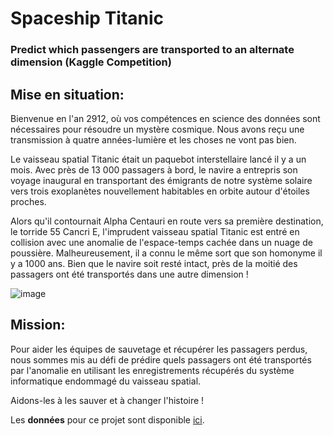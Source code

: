 # Spaceship Titanic
### Predict which passengers are transported to an alternate dimension (Kaggle Competition)
## Mise en situation:
Bienvenue en l'an 2912, où vos compétences en science des données sont nécessaires pour résoudre un mystère cosmique. Nous avons reçu une transmission à quatre années-lumière et les choses ne vont pas bien.

Le vaisseau spatial Titanic était un paquebot interstellaire lancé il y a un mois. Avec près de 13 000 passagers à bord, le navire a entrepris son voyage inaugural en transportant des émigrants de notre système solaire vers trois exoplanètes nouvellement habitables en orbite autour d'étoiles proches.

Alors qu'il contournait Alpha Centauri en route vers sa première destination, le torride 55 Cancri E, l'imprudent vaisseau spatial Titanic est entré en collision avec une anomalie de l'espace-temps cachée dans un nuage de poussière. Malheureusement, il a connu le même sort que son homonyme il y a 1000 ans. Bien que le navire soit resté intact, près de la moitié des passagers ont été transportés dans une autre dimension !

![image](https://user-images.githubusercontent.com/13614861/158199983-e03bb49a-f3e0-4f2c-ad6e-2333e25e9aed.png)

## Mission:
Pour aider les équipes de sauvetage et récupérer les passagers perdus, nous sommes mis au défi de prédire quels passagers ont été transportés par l'anomalie en utilisant les enregistrements récupérés du système informatique endommagé du vaisseau spatial.

Aidons-les à les sauver et à changer l'histoire !

Les **données** pour ce projet sont disponible [ici](https://www.kaggle.com/c/spaceship-titanic/data).
